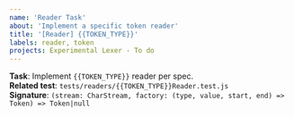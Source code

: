 ```yaml
---
name: 'Reader Task'
about: 'Implement a specific token reader'
title: '[Reader] {{TOKEN_TYPE}}'
labels: reader, token
projects: Experimental Lexer - To do
---
```


**Task**: Implement `{{TOKEN_TYPE}}` reader per spec.  
**Related test**: `tests/readers/{{TOKEN_TYPE}}Reader.test.js`  
**Signature**: `(stream: CharStream, factory: (type, value, start, end) => Token) => Token|null`